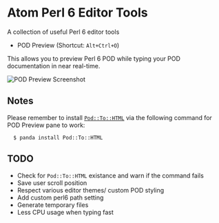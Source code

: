 # Atom Perl 6 Editor Tools

A collection of useful Perl 6 editor tools

- POD Preview (Shortcut: `Alt+Ctrl+O`)

This allows you to preview Perl 6 POD while typing your POD documentation in
near real-time.

![POD Preview Screenshot](https://raw.githubusercontent.com/azawawi/atom-perl6-editor-tools/master/atom-perl6-editor-tools-screeshot.png)

## Notes

Please remember to install [`Pod::To::HTML`](
  https://github.com/perl6/Pod-To-HTML) via the following command for POD Preview pane to work:

```
  $ panda install Pod::To::HTML
```

## TODO

- Check for `Pod::To::HTML` existance and warn if the command fails
- Save user scroll position
- Respect various editor themes/ custom POD styling
- Add custom perl6 path setting
- Generate temporary files
- Less CPU usage when typing fast